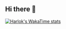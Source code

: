 ## Hi there 👋
[![Harlok's WakaTime stats](https://github-readme-stats.vercel.app/api/wakatime?username=pp811010)](https://github.com/anuraghazra/github-readme-stats)

<!--
**pp811010/pp811010** is a ✨ _special_ ✨ repository because its `README.md` (this file) appears on your GitHub profile.

Here are some ideas to get you started:

- 🔭 I’m currently working on ...
- 🌱 I’m currently learning ...
- 👯 I’m looking to collaborate on ...
- 🤔 I’m looking for help with ...
- 💬 Ask me about ...
- 📫 How to reach me: ...
- 😄 Pronouns: ...
- ⚡ Fun fact: ...
-->
